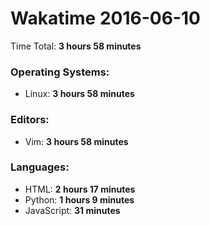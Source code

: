 # Wakatime 2016-06-10

Time Total: **3 hours 58 minutes**

### Operating Systems:
- Linux: **3 hours 58 minutes** 

### Editors:
- Vim: **3 hours 58 minutes** 

### Languages:
- HTML: **2 hours 17 minutes** 
- Python: **1 hours 9 minutes** 
- JavaScript: **31 minutes** 

